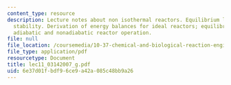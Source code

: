 ```yaml
---
content_type: resource
description: Lecture notes about non isothermal reactors. Equilibrium limitations,
  stability. Derivation of energy balances for ideal reactors; equilibrium conversion,
  adiabatic and nonadiabatic reactor operation.
file: null
file_location: /coursemedia/10-37-chemical-and-biological-reaction-engineering-spring-2007/6e37d01fbdf96ce9a42a085c48bb9a26_lec11_03142007_g.pdf
file_type: application/pdf
resourcetype: Document
title: lec11_03142007_g.pdf
uid: 6e37d01f-bdf9-6ce9-a42a-085c48bb9a26
---
```

